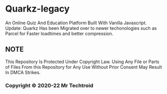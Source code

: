 # Quarkz-legacy
An Online Quiz And Education Platform Built With Vanilla Javascript.     
Update: Quarkz Has been Migrated over to newer techonologies such as Parcel for Faster loadtimes and better compression. 
## NOTE
This Repository Is Protected Under Copyright Law. Using Any File or Parts of Files From this Repository for Any Use Without Prior Consent May Result In DMCA Strikes. 
### Copyright © 2020-22 Mr Techtroid
